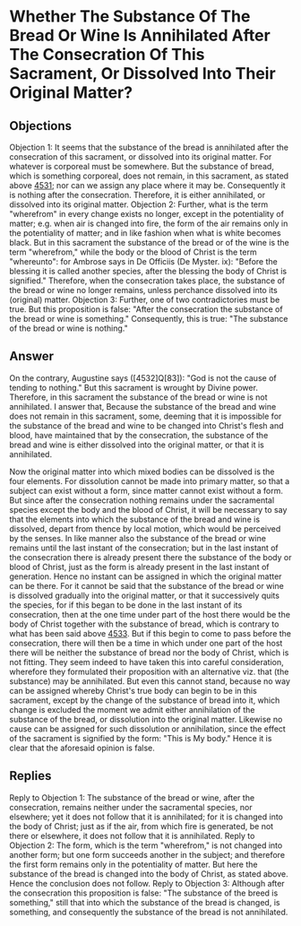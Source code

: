 # Whether The Substance Of The Bread Or Wine Is Annihilated After The Consecration Of This Sacrament, Or Dissolved Into Their Original Matter?
## Objections
Objection 1: It seems that the substance of the bread is annihilated after the consecration of this sacrament, or dissolved into its original matter. For whatever is corporeal must be somewhere. But the substance of bread, which is something corporeal, does not remain, in this sacrament, as stated above [4531](A[2]); nor can we assign any place where it may be. Consequently it is nothing after the consecration. Therefore, it is either annihilated, or dissolved into its original matter.
Objection 2: Further, what is the term "wherefrom" in every change exists no longer, except in the potentiality of matter; e.g. when air is changed into fire, the form of the air remains only in the potentiality of matter; and in like fashion when what is white becomes black. But in this sacrament the substance of the bread or of the wine is the term "wherefrom," while the body or the blood of Christ is the term "whereunto": for Ambrose says in De Officiis (De Myster. ix): "Before the blessing it is called another species, after the blessing the body of Christ is signified." Therefore, when the consecration takes place, the substance of the bread or wine no longer remains, unless perchance dissolved into its (original) matter.
Objection 3: Further, one of two contradictories must be true. But this proposition is false: "After the consecration the substance of the bread or wine is something." Consequently, this is true: "The substance of the bread or wine is nothing."
## Answer
On the contrary, Augustine says ([4532]Q[83]): "God is not the cause of tending to nothing." But this sacrament is wrought by Divine power. Therefore, in this sacrament the substance of the bread or wine is not annihilated.
I answer that, Because the substance of the bread and wine does not remain in this sacrament, some, deeming that it is impossible for the substance of the bread and wine to be changed into Christ's flesh and blood, have maintained that by the consecration, the substance of the bread and wine is either dissolved into the original matter, or that it is annihilated.

Now the original matter into which mixed bodies can be dissolved is the four elements. For dissolution cannot be made into primary matter, so that a subject can exist without a form, since matter cannot exist without a form. But since after the consecration nothing remains under the sacramental species except the body and the blood of Christ, it will be necessary to say that the elements into which the substance of the bread and wine is dissolved, depart from thence by local motion, which would be perceived by the senses. In like manner also the substance of the bread or wine remains until the last instant of the consecration; but in the last instant of the consecration there is already present there the substance of the body or blood of Christ, just as the form is already present in the last instant of generation. Hence no instant can be assigned in which the original matter can be there. For it cannot be said that the substance of the bread or wine is dissolved gradually into the original matter, or that it successively quits the species, for if this began to be done in the last instant of its consecration, then at the one time under part of the host there would be the body of Christ together with the substance of bread, which is contrary to what has been said above [4533](A[2]). But if this begin to come to pass before the consecration, there will then be a time in which under one part of the host there will be neither the substance of bread nor the body of Christ, which is not fitting. They seem indeed to have taken this into careful consideration, wherefore they formulated their proposition with an alternative viz. that (the substance) may be annihilated. But even this cannot stand, because no way can be assigned whereby Christ's true body can begin to be in this sacrament, except by the change of the substance of bread into it, which change is excluded the moment we admit either annihilation of the substance of the bread, or dissolution into the original matter. Likewise no cause can be assigned for such dissolution or annihilation, since the effect of the sacrament is signified by the form: "This is My body." Hence it is clear that the aforesaid opinion is false.
## Replies
Reply to Objection 1: The substance of the bread or wine, after the consecration, remains neither under the sacramental species, nor elsewhere; yet it does not follow that it is annihilated; for it is changed into the body of Christ; just as if the air, from which fire is generated, be not there or elsewhere, it does not follow that it is annihilated.
Reply to Objection 2: The form, which is the term "wherefrom," is not changed into another form; but one form succeeds another in the subject; and therefore the first form remains only in the potentiality of matter. But here the substance of the bread is changed into the body of Christ, as stated above. Hence the conclusion does not follow.
Reply to Objection 3: Although after the consecration this proposition is false: "The substance of the breed is something," still that into which the substance of the bread is changed, is something, and consequently the substance of the bread is not annihilated.